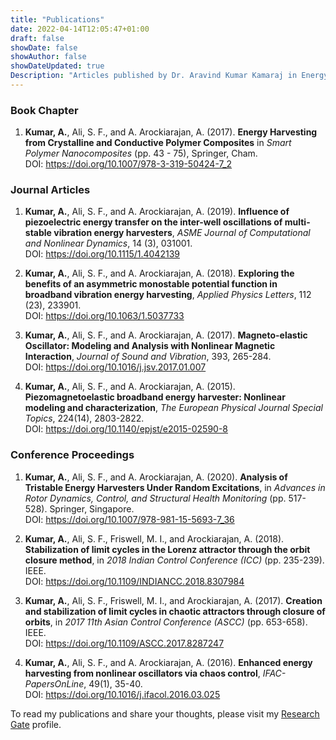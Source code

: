 ```yaml
---
title: "Publications"
date: 2022-04-14T12:05:47+01:00
draft: false
showDate: false
showAuthor: false
showDateUpdated: true
Description: "Articles published by Dr. Aravind Kumar Kamaraj in Energy Harvesting"
---
```


### Book Chapter
1. **Kumar, A.**, Ali, S. F., and A. Arockiarajan, A. (2017). **Energy Harvesting from Crystalline and Conductive Polymer Composites** in *Smart Polymer Nanocomposites* (pp. 43 - 75), Springer, Cham.  
DOI: <https://doi.org/10.1007/978-3-319-50424-7_2>

### Journal Articles
1. **Kumar, A.**, Ali, S. F., and A. Arockiarajan, A. (2019). **Influence of piezoelectric energy transfer on the inter-well oscillations of multi-stable vibration energy harvesters**, *ASME Journal of Computational and Nonlinear Dynamics*, 14 (3), 031001.  
DOI: <https://doi.org/10.1115/1.4042139>

2. **Kumar, A.**, Ali, S. F., and A. Arockiarajan, A. (2018). **Exploring the benefits of an asymmetric monostable potential function in broadband vibration energy harvesting**, *Applied Physics Letters*, 112 (23), 233901.  
DOI: <https://doi.org/10.1063/1.5037733>

3. **Kumar, A.**, Ali, S. F., and A. Arockiarajan, A. (2017). **Magneto-elastic Oscillator: Modeling and Analysis with Nonlinear Magnetic Interaction**, *Journal of Sound and Vibration*, 393, 265-284.  
DOI: <https://doi.org/10.1016/j.jsv.2017.01.007>

4. **Kumar, A.**, Ali, S. F., and A. Arockiarajan, A. (2015). **Piezomagnetoelastic broadband energy harvester: Nonlinear modeling and characterization**, *The European Physical Journal Special Topics*, 224(14), 2803-2822.  
DOI: <https://doi.org/10.1140/epjst/e2015-02590-8>

### Conference Proceedings
1. **Kumar, A.**, Ali, S. F., and A. Arockiarajan, A. (2020). **Analysis of Tristable Energy Harvesters Under Random Excitations**, in *Advances in Rotor Dynamics, Control, and Structural Health Monitoring* (pp. 517-528). Springer, Singapore.  
DOI: <https://doi.org/10.1007/978-981-15-5693-7_36>

2. **Kumar, A.**, Ali, S. F., Friswell, M. I., and Arockiarajan, A. (2018). **Stabilization of limit cycles in the Lorenz attractor through the orbit closure method**, in *2018 Indian Control Conference (ICC)* (pp. 235-239). IEEE.  
DOI: <https://doi.org/10.1109/INDIANCC.2018.8307984>

3. **Kumar, A.**, Ali, S. F., Friswell, M. I., and Arockiarajan, A. (2017). **Creation and stabilization of limit cycles in chaotic attractors through closure of orbits**, in *2017 11th Asian Control Conference (ASCC)* (pp. 653-658). IEEE.  
DOI: <https://doi.org/10.1109/ASCC.2017.8287247>

4. **Kumar, A.**, Ali, S. F., and A. Arockiarajan, A. (2016). **Enhanced energy harvesting from nonlinear oscillators via chaos control**, *IFAC-PapersOnLine*, 49(1), 35-40.  
DOI: <https://doi.org/10.1016/j.ifacol.2016.03.025>  

To read my publications and share your thoughts, please visit my [Research Gate](https://www.researchgate.net/profile/Aravind-Kumar-2/research) profile.

